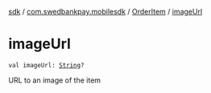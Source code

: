 [sdk](../../index.md) / [com.swedbankpay.mobilesdk](../index.md) / [OrderItem](index.md) / [imageUrl](./image-url.md)

# imageUrl

`val imageUrl: `[`String`](https://kotlinlang.org/api/latest/jvm/stdlib/kotlin/-string/index.html)`?`

URL to an image of the item

